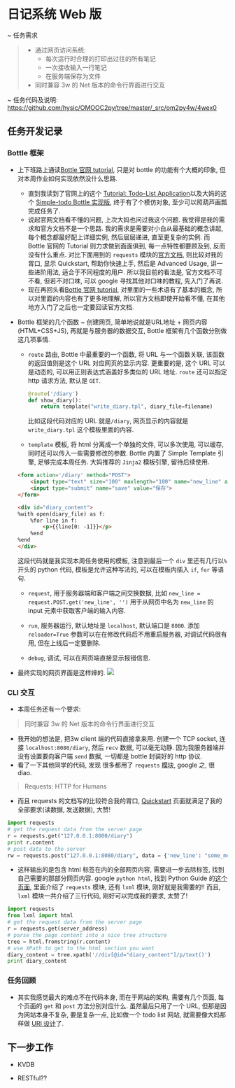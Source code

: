 # 日记系统 Web 版

~ 任务需求
>* 通过网页访问系统:
>	* 每次运行时合理的打印出过往的所有笔记
>	* 一次接收输入一行笔记
>	* 在服务端保存为文件
>* 同时兼容 3w 的 Net 版本的命令行界面进行交互

~ 任务代码及说明: <https://github.com/hysic/OMOOC2py/tree/master/_src/om2py4w/4wex0>

## 任务开发记录
### Bottle 框架
* 上下班路上通读[Bottle 官网 tutorial](http://bottlepy.org/docs/dev/tutorial.html), 只是对 bottle 的功能有个大概的印象, 但对本周作业如何实现依然没什么思路.
	* 直到我读到了官网上的这个 [Tutorial: Todo-List Application](http://bottlepy.org/docs/dev/tutorial_app.html)以及大妈的这个 [Simple-todo Bottle 实现版](https://bitbucket.org/ZoomQuiet/bottle-simple-todo/wiki/Home), 终于有了个模仿对象, 至少可以照葫芦画瓢完成任务了.
	* 说起官网文档看不懂的问题, 上次大妈也问过我这个问题. 我觉得是我的需求和官方文档不是一个思路. 我的需求是需要对小白从最基础的概念讲起, 每个概念都最好配上详细实例, 然后层层递进, 直至更复杂的实例. 而 Bottle 官网的 Tutorial 则力求做到面面俱到, 每一点特性都要顾及到, 反而没有什么重点. 对比下面用到的 `requests` 模块的[官方文档](http://docs.python-requests.org/en/latest/), 则比较对我的胃口, 显示 Quickstart, 帮助你快速上手, 然后是 Advanced Usage, 讲一些进阶用法, 适合于不同程度的用户. 所以我目前的看法是, 官方文档不可不看, 但若不对口味, 可以 google 寻找其他对口味的教程, 先入门了再说.
	* 现在再回头看[Bottle 官网 tutorial](http://bottlepy.org/docs/dev/tutorial.html), 对里面的一些术语有了基本的概念, 所以对里面的内容也有了更多地理解, 所以官方文档即使开始看不懂, 在其他地方入门了之后也一定要回读官方文档.

* Bottle 框架的几个函数
	~ 创建网页, 简单地说就是URL地址 + 网页内容(HTML+CSS+JS), 再就是与服务器的数据交互, Bottle 框架有几个函数分别做这几项事情.

	* `route` 路由, Bottle 中最重要的一个函数, 将 URL 与一个函数关联, 该函数的返回值则是这个 URL 对应网页的显示内容. 更重要的是, 这个 URL 可以是动态的, 可以用正则表达式涵盖好多类似的 URL 地址. `route` 还可以指定http 请求方法, 默认是 `GET`.

		```python
		@route('/diary')
		def show_diary():
			return template("write_diary.tpl", diary_file=filename)
		```
		
		比如这段代码对应的 URL 就是`/diary`, 网页显示的内容就是 `write_diary.tpl` 这个模板里面的内容.
		
	* `template` 模板, 将 html 分离成一个单独的文件, 可以多次使用, 可以缓存, 同时还可以传入一些需要修改的参数. Bottle 内置了 Simple Template 引擎, 足够完成本周任务. 大妈推荐的 `Jinja2` 模板引擎, 留待后续使用.
		
	```html
	<form action='/diary' method="POST">
		<input type="text" size="100" maxlength="100" name="new_line" autofocus>
		<input type="submit" name="save" value="保存">
	</form>

	<div id="diary_content">
	%with open(diary_file) as f:
		%for line in f:
			<p>{{line[0: -1]}}</p>
		%end
	%end
	</div>
	```
	
	这段代码就是我实现本周任务使用的模板, 注意到最后一个 `div` 里还有几行以`%`开头的 python 代码, 模板是允许这种写法的, 可以在模板内插入 `if`, `for` 等语句.
		
	* `request`, 用于服务器端和客户端之间交换数据, 比如 `new_line = request.POST.get('new_line', '')` 用于从网页中名为 `new_line` 的 input 元素中获取客户端的输入内容.

	* `run`, 服务器运行, 默认地址是 `localhost`, 默认端口是 `8080`. 添加 `reloader=True` 参数可以在在修改代码后不用重启服务器, 对调试代码很有用, 但在上线后一定要删除.
	* `debug`, 调试, 可以在网页端直接显示报错信息.

* 最终实现的网页界面是这样婶的.
![](/Users/hysic/python/OMOOC2py/_src/om2py4w/4wex0/webwebweb.png)


### CLI 交互
* 本周任务还有一个要求:

> 同时兼容 3w 的 Net 版本的命令行界面进行交互

* 我开始的想法是, 把3w client 端的代码直接拿来用. 创建一个 TCP socket, 连接 `localhost:8080/diary`, 然后 `recv` 数据, 可以毫无动静. 因为我服务器端并没有设置要向客户端 `send` 数据, 一切都是 bottle 封装好的 http 协议.
* 看了一下其他同学的代码, 发现 很多都用了 `requests` [模块](http://docs.python-requests.org/en/latest/), google 之, 很diao.

> Requests: HTTP for Humans

* 而且 requests 的文档写的比较符合我的胃口, [Quickstart](http://docs.python-requests.org/en/latest/user/quickstart/) 页面就满足了我的全部要求(读数据, 发送数据), 大赞!

```python
import requests
# get the request data from the server page
r = requests.get("127.0.0.1:8080/diary")
print r.content
# post data to the server
rw = requests.post("127.0.0.1:8080/diary", data = {'new_line': "some_message"})
```

* 这样输出的是包含 html 标签在内的全部网页内容, 需要进一步去除标签, 找到自己需要的那部分网页内容. google `python html`, 找到 Python Guide 的[这个页面](http://docs.python-guide.org/en/latest/scenarios/scrape/), 里面介绍了 `requests` 模块, 还有 `lxml` 模块, 刚好就是我需要的!! 而且, `lxml` 模块一共介绍了三行代码, 刚好可以完成我的要求, 太赞了!

```python
import requests
from lxml import html
# get the request data from the server page
r = requests.get(server_address)
# parse the page content into a nice tree structure
tree = html.fromstring(r.content)
# use XPath to get to the html section you want
diary_content = tree.xpath('//div[@id="diary_content"]/p/text()')
print diary_content
```

### 任务回顾
* 其实我感觉最大的难点不在代码本身, 而在于网站的架构, 需要有几个页面, 每个页面的 `get` 和 `post` 方法分别对应什么. 虽然最后只用了一个 URL, 但那是因为网站本身不复杂, 要是复杂一点, 比如做一个 todo list 网站, 就需要像大妈那样做 [URI 设计]((https://bitbucket.org/ZoomQuiet/bottle-simple-todo/wiki/HowThink))了.

## 下一步工作
* KVDB

* RESTful??


